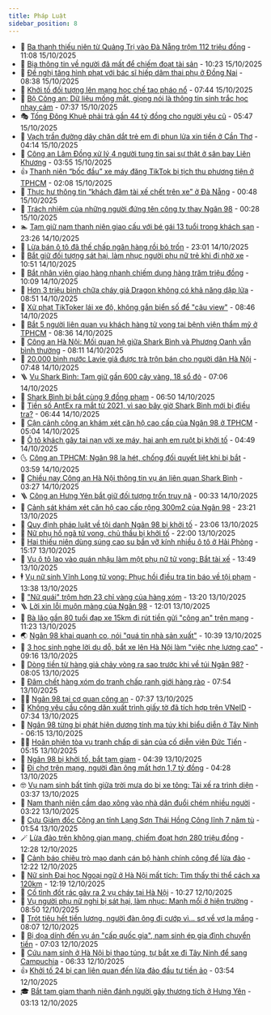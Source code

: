 ```yaml
---
title: Pháp Luật
sidebar_position: 8
---
```


<!-- dantri-phap-luat:START -->
- 🌊 [Ba thanh thiếu niên từ Quảng Trị vào Đà Nẵng trộm 112 triệu đồng](https://dantri.com.vn/phap-luat/ba-thanh-thieu-nien-tu-quang-tri-vao-da-nang-trom-112-trieu-dong-20251015175931946.htm) - 11:08 15/10/2025
- 🐲 [Bịa thông tin về người đã mất để chiếm đoạt tài sản](https://dantri.com.vn/phap-luat/bia-thong-tin-ve-nguoi-da-mat-de-chiem-doat-tai-san-20251015164825813.htm) - 10:23 15/10/2025
- 🌁 [Đề nghị tăng hình phạt với bác sĩ hiếp dâm thai phụ ở Đồng Nai](https://dantri.com.vn/phap-luat/de-nghi-tang-hinh-phat-voi-bac-si-hiep-dam-thai-phu-o-dong-nai-20251015150010681.htm) - 08:38 15/10/2025
- 🎃 [Khởi tố đối tượng lên mạng học chế tạo pháo nổ](https://dantri.com.vn/phap-luat/khoi-to-doi-tuong-len-mang-hoc-che-tao-phao-no-20251015143622573.htm) - 07:44 15/10/2025
- 🦅 [Bộ Công an: Dữ liệu mống mắt, giọng nói là thông tin sinh trắc học nhạy cảm](https://dantri.com.vn/phap-luat/bo-cong-an-du-lieu-mong-mat-giong-noi-la-thong-tin-sinh-trac-hoc-nhay-cam-20251015143021543.htm) - 07:37 15/10/2025
- 🎭 [Tống Đông Khuê phải trả gần 44 tỷ đồng cho người yêu cũ](https://dantri.com.vn/phap-luat/tong-dong-khue-phai-tra-gan-44-ty-dong-cho-nguoi-yeu-cu-20251015113348665.htm) - 05:47 15/10/2025
- 🤗 [Vạch trần đường dây chăn dắt trẻ em đi phun lửa xin tiền ở Cần Thơ](https://dantri.com.vn/phap-luat/vach-tran-duong-day-chan-dat-tre-em-di-phun-lua-xin-tien-o-can-tho-20251015105257973.htm) - 04:14 15/10/2025
- 🚀 [Công an Lâm Đồng xử lý 4 người tung tin sai sự thật ở sân bay Liên Khương](https://dantri.com.vn/phap-luat/cong-an-lam-dong-xu-ly-4-nguoi-tung-tin-sai-su-that-o-san-bay-lien-khuong-20251015101222440.htm) - 03:55 15/10/2025
- 👍 [Thanh niên “bốc đầu” xe máy đăng TikTok bị tịch thu phương tiện ở TPHCM](https://dantri.com.vn/phap-luat/thanh-nien-boc-dau-xe-may-dang-tiktok-bi-tich-thu-phuong-tien-o-tphcm-20251015080818650.htm) - 02:08 15/10/2025
- 🧐 [Thực hư thông tin “khách đâm tài xế chết trên xe” ở Đà Nẵng](https://dantri.com.vn/phap-luat/thuc-hu-thong-tin-khach-dam-tai-xe-chet-tren-xe-o-da-nang-20251014230833184.htm) - 00:48 15/10/2025
- 🫶 [Trách nhiệm của những người đứng tên công ty thay Ngân 98](https://dantri.com.vn/phap-luat/trach-nhiem-cua-nhung-nguoi-dung-ten-cong-ty-thay-ngan-98-20251014085330328.htm) - 00:28 15/10/2025
- 🏊 [Tạm giữ nam thanh niên giao cấu với bé gái 13 tuổi trong khách sạn](https://dantri.com.vn/phap-luat/tam-giu-nam-thanh-nien-giao-cau-voi-be-gai-13-tuoi-trong-khach-san-20251014214829210.htm) - 23:26 14/10/2025
- 🌋 [Lừa bán ô tô đã thế chấp ngân hàng rồi bỏ trốn](https://dantri.com.vn/phap-luat/lua-ban-o-to-da-the-chap-ngan-hang-roi-bo-tron-20251014234652468.htm) - 23:01 14/10/2025
- 👹 [Bắt giữ đối tượng sát hại, làm nhục người phụ nữ trẻ khi đi nhờ xe](https://dantri.com.vn/phap-luat/bat-giu-doi-tuong-sat-hai-lam-nhuc-nguoi-phu-nu-tre-khi-di-nho-xe-20251014170522535.htm) - 10:51 14/10/2025
- 🫣 [Bắt nhân viên giao hàng nhanh chiếm dụng hàng trăm triệu đồng](https://dantri.com.vn/phap-luat/bat-nhan-vien-giao-hang-nhanh-chiem-dung-hang-tram-trieu-dong-20251014163943195.htm) - 10:09 14/10/2025
- 🎃 [Hơn 3 triệu bình chữa cháy giả Dragon không có khả năng dập lửa](https://dantri.com.vn/phap-luat/hon-3-trieu-binh-chua-chay-gia-dragon-khong-co-kha-nang-dap-lua-20251014152113328.htm) - 08:51 14/10/2025
- 🌝 [Xử phạt TikToker lái xe độ, không gắn biển số để &quot;câu view&quot;](https://dantri.com.vn/phap-luat/xu-phat-tiktoker-lai-xe-do-khong-gan-bien-so-de-cau-view-20251014145132780.htm) - 08:46 14/10/2025
- 🚀 [Bắt 5 người liên quan vụ khách hàng tử vong tại bệnh viện thẩm mỹ ở TPHCM](https://dantri.com.vn/phap-luat/bat-5-nguoi-lien-quan-vu-khach-hang-tu-vong-tai-benh-vien-tham-my-o-tphcm-20251014152809804.htm) - 08:36 14/10/2025
- 🥷 [Công an Hà Nội: Mối quan hệ giữa Shark Bình và Phương Oanh vẫn bình thường](https://dantri.com.vn/phap-luat/cong-an-ha-noi-moi-quan-he-giua-shark-binh-va-phuong-oanh-van-binh-thuong-20251014150314501.htm) - 08:11 14/10/2025
- 👺 [20.000 bình nước Lavie giả được trà trộn bán cho người dân Hà Nội](https://dantri.com.vn/phap-luat/20000-binh-nuoc-lavie-gia-duoc-tra-tron-ban-cho-nguoi-dan-ha-noi-20251014144359147.htm) - 07:48 14/10/2025
- 🪜 [Vụ Shark Bình: Tạm giữ gần 600 cây vàng, 18 sổ đỏ](https://dantri.com.vn/phap-luat/vu-shark-binh-tam-giu-gan-600-cay-vang-18-so-do-20251014135526484.htm) - 07:06 14/10/2025
- 🦄 [Shark Bình bị bắt cùng 9 đồng phạm](https://dantri.com.vn/phap-luat/shark-binh-bi-bat-cung-9-dong-pham-20251014152234781.htm) - 06:50 14/10/2025
- 🦍 [Tiền số AntEx ra mắt từ 2021, vì sao bây giờ Shark Bình mới bị điều tra?](https://dantri.com.vn/phap-luat/tien-so-antex-ra-mat-tu-2021-vi-sao-bay-gio-shark-binh-moi-bi-dieu-tra-20251014133310354.htm) - 06:44 14/10/2025
- 🌁 [Cận cảnh công an khám xét căn hộ cao cấp của Ngân 98 ở TPHCM](https://dantri.com.vn/phap-luat/can-canh-cong-an-kham-xet-can-ho-cao-cap-cua-ngan-98-o-tphcm-20251014112443237.htm) - 05:04 14/10/2025
- 💯 [Ô tô khách gây tai nạn với xe máy, hai anh em ruột bị khởi tố](https://dantri.com.vn/phap-luat/o-to-khach-gay-tai-nan-voi-xe-may-hai-anh-em-ruot-bi-khoi-to-20251014114451152.htm) - 04:49 14/10/2025
- 🌜 [Công an TPHCM: Ngân 98 la hét, chống đối quyết liệt khi bị bắt](https://dantri.com.vn/phap-luat/cong-an-tphcm-ngan-98-la-het-chong-doi-quyet-liet-khi-bi-bat-20251014090003326.htm) - 03:59 14/10/2025
- 👹 [Chiều nay Công an Hà Nội thông tin vụ án liên quan Shark Bình](https://dantri.com.vn/phap-luat/chieu-nay-cong-an-ha-noi-thong-tin-vu-an-lien-quan-shark-binh-20251007161947641.htm) - 03:27 14/10/2025
- 🪜 [Công an Hưng Yên bắt giữ đối tượng trốn truy nã](https://dantri.com.vn/phap-luat/cong-an-hung-yen-bat-giu-doi-tuong-tron-truy-na-20251014070937486.htm) - 00:33 14/10/2025
- 🦩 [Cảnh sát khám xét căn hộ cao cấp rộng 300m2 của Ngân 98](https://dantri.com.vn/phap-luat/canh-sat-kham-xet-can-ho-cao-cap-rong-300m2-cua-ngan-98-20251013231849382.htm) - 23:21 13/10/2025
- 💂 [Quy định pháp luật về tội danh Ngân 98 bị khởi tố](https://dantri.com.vn/phap-luat/quy-dinh-phap-luat-ve-toi-danh-ngan-98-bi-khoi-to-20251013135845426.htm) - 23:06 13/10/2025
- 💃 [Nữ phụ hồ ngã tử vong, chủ thầu bị khởi tố](https://dantri.com.vn/phap-luat/nu-phu-ho-nga-tu-vong-chu-thau-bi-khoi-to-20251013213451843.htm) - 22:00 13/10/2025
- 🧐 [Hai thiếu niên dùng súng cao su bắn vỡ kính nhiều ô tô ở Hải Phòng](https://dantri.com.vn/phap-luat/hai-thieu-nien-dung-sung-cao-su-ban-vo-kinh-nhieu-o-to-o-hai-phong-20251013220304243.htm) - 15:17 13/10/2025
- 🤗 [Vụ ô tô lao vào quán nhậu làm một phụ nữ tử vong: Bắt tài xế](https://dantri.com.vn/phap-luat/vu-o-to-lao-vao-quan-nhau-lam-mot-phu-nu-tu-vong-bat-tai-xe-20251013201432516.htm) - 13:49 13/10/2025
- 🕴 [Vụ nữ sinh Vĩnh Long tử vong: Phục hồi điều tra tin báo về tội phạm](https://dantri.com.vn/phap-luat/vu-nu-sinh-vinh-long-tu-vong-phuc-hoi-dieu-tra-tin-bao-ve-toi-pham-20251013194118949.htm) - 13:38 13/10/2025
- 🐎 [&quot;Nữ quái&quot; trộm hơn 23 chỉ vàng của hàng xóm](https://dantri.com.vn/phap-luat/nu-quai-trom-hon-23-chi-vang-cua-hang-xom-20251013184637737.htm) - 13:20 13/10/2025
- 🪜 [Lời xin lỗi muộn màng của Ngân 98](https://dantri.com.vn/phap-luat/loi-xin-loi-muon-mang-cua-ngan-98-20251013181853337.htm) - 12:01 13/10/2025
- 🤭 [Bà lão gần 80 tuổi đạp xe 15km đi rút tiền gửi &quot;công an&quot; trên mạng](https://dantri.com.vn/phap-luat/ba-lao-gan-80-tuoi-dap-xe-15km-di-rut-tien-gui-cong-an-tren-mang-20251013175617359.htm) - 11:23 13/10/2025
- 🌏 [Ngân 98 khai quanh co, nói &quot;quá tin nhà sản xuất&quot;](https://dantri.com.vn/phap-luat/ngan-98-khai-quanh-co-noi-qua-tin-nha-san-xuat-20251013172358023.htm) - 10:39 13/10/2025
- 🎃 [3 học sinh nghe lời dụ dỗ, bắt xe lên Hà Nội làm &quot;việc nhẹ lương cao&quot;](https://dantri.com.vn/phap-luat/3-hoc-sinh-nghe-loi-du-do-bat-xe-len-ha-noi-lam-viec-nhe-luong-cao-20251013154531015.htm) - 09:16 13/10/2025
- 🗽 [Dòng tiền từ hàng giả chảy vòng ra sao trước khi về túi Ngân 98?](https://dantri.com.vn/phap-luat/dong-tien-tu-hang-gia-chay-vong-ra-sao-truoc-khi-ve-tui-ngan-98-20251013141626218.htm) - 08:05 13/10/2025
- 🌁 [Đâm chết hàng xóm do tranh chấp ranh giới hàng rào](https://dantri.com.vn/phap-luat/dam-chet-hang-xom-do-tranh-chap-ranh-gioi-hang-rao-20251013144315739.htm) - 07:54 13/10/2025
- 🧑‍💻 [Ngân 98 tại cơ quan công an](https://dantri.com.vn/phap-luat/ngan-98-tai-co-quan-cong-an-20251013142556086.htm) - 07:37 13/10/2025
- 🌮 [Không yêu cầu công dân xuất trình giấy tờ đã tích hợp trên VNeID](https://dantri.com.vn/phap-luat/khong-yeu-cau-cong-dan-xuat-trinh-giay-to-da-tich-hop-tren-vneid-20251013142447504.htm) - 07:34 13/10/2025
- 🤗 [Ngân 98 từng bị phát hiện dương tính ma túy khi biểu diễn ở Tây Ninh](https://dantri.com.vn/phap-luat/ngan-98-tung-bi-phat-hien-duong-tinh-ma-tuy-khi-bieu-dien-o-tay-ninh-20251013130211207.htm) - 06:15 13/10/2025
- 👨‍🏫 [Hoãn phiên tòa vụ tranh chấp di sản của cố diễn viên Đức Tiến](https://dantri.com.vn/phap-luat/hoan-phien-toa-vu-tranh-chap-di-san-cua-co-dien-vien-duc-tien-20251013111950718.htm) - 05:15 13/10/2025
- 🎉 [Ngân 98 bị khởi tố, bắt tạm giam](https://dantri.com.vn/phap-luat/ngan-98-bi-khoi-to-bat-tam-giam-20251013113626827.htm) - 04:39 13/10/2025
- 🤗 [Đi chợ trên mạng, người đàn ông mất hơn 1,7 tỷ đồng](https://dantri.com.vn/phap-luat/di-cho-tren-mang-nguoi-dan-ong-mat-hon-17-ty-dong-20251013110030203.htm) - 04:28 13/10/2025
- 🤓 [Vụ nam sinh bất tỉnh giữa trời mưa do bị xe tông: Tài xế ra trình diện](https://dantri.com.vn/phap-luat/vu-nam-sinh-bat-tinh-giua-troi-mua-do-bi-xe-tong-tai-xe-ra-trinh-dien-20251013101651313.htm) - 03:37 13/10/2025
- 👹 [Nam thanh niên cầm dao xông vào nhà dân đuổi chém nhiều người](https://dantri.com.vn/phap-luat/nam-thanh-nien-cam-dao-xong-vao-nha-dan-duoi-chem-nhieu-nguoi-20251013100757962.htm) - 03:22 13/10/2025
- 🐘 [Cựu Giám đốc Công an tỉnh Lạng Sơn Thái Hồng Công lĩnh 7 năm tù](https://dantri.com.vn/phap-luat/cuu-giam-doc-cong-an-tinh-lang-son-thai-hong-cong-linh-7-nam-tu-20251013084939989.htm) - 01:54 13/10/2025
- 🪄 [Lừa đảo trên không gian mạng, chiếm đoạt hơn 280 triệu đồng](https://dantri.com.vn/phap-luat/lua-dao-tren-khong-gian-mang-chiem-doat-hon-280-trieu-dong-20251012192404162.htm) - 12:28 12/10/2025
- 💄 [Cảnh báo chiêu trò mạo danh cán bộ hành chính công để lừa đảo](https://dantri.com.vn/phap-luat/canh-bao-chieu-tro-mao-danh-can-bo-hanh-chinh-cong-de-lua-dao-20251012190912575.htm) - 12:22 12/10/2025
- 🐎 [Nữ sinh Đại học Ngoại ngữ ở Hà Nội mất tích: Tìm thấy thi thể cách xa 120km](https://dantri.com.vn/phap-luat/nu-sinh-dai-hoc-ngoai-ngu-o-ha-noi-mat-tich-tim-thay-thi-the-cach-xa-120km-20251012190909593.htm) - 12:19 12/10/2025
- 💯 [Cố tình đốt rác gây ra 2 vụ cháy tại Hà Nội](https://dantri.com.vn/phap-luat/co-tinh-dot-rac-gay-ra-2-vu-chay-tai-ha-noi-20251012171653240.htm) - 10:27 12/10/2025
- 💯 [Vụ người phụ nữ nghi bị sát hại, làm nhục: Manh mối ở hiện trường](https://dantri.com.vn/phap-luat/vu-nguoi-phu-nu-nghi-bi-sat-hai-lam-nhuc-manh-moi-o-hien-truong-20251012115847407.htm) - 08:50 12/10/2025
- 🌈 [Trót tiêu hết tiền lương, người đàn ông đi cướp vì... sợ về vợ la mắng](https://dantri.com.vn/phap-luat/trot-tieu-het-tien-luong-nguoi-dan-ong-di-cuop-vi-so-ve-vo-la-mang-20251012143745994.htm) - 08:07 12/10/2025
- 🧠 [Bị dọa dính đến vụ án &quot;cấp quốc gia&quot;, nam sinh ép gia đình chuyển tiền](https://dantri.com.vn/phap-luat/bi-doa-dinh-den-vu-an-cap-quoc-gia-nam-sinh-ep-gia-dinh-chuyen-tien-20251012133431356.htm) - 07:03 12/10/2025
- 🌈 [Cứu nam sinh ở Hà Nội bị thao túng, tự bắt xe đi Tây Ninh để sang Campuchia](https://dantri.com.vn/phap-luat/cuu-nam-sinh-o-ha-noi-bi-thao-tung-tu-bat-xe-di-tay-ninh-de-sang-campuchia-20251012132534449.htm) - 06:33 12/10/2025
- 👍 [Khởi tố 24 bị can liên quan đến lừa đảo đầu tư tiền ảo](https://dantri.com.vn/phap-luat/khoi-to-24-bi-can-lien-quan-den-lua-dao-dau-tu-tien-ao-20251012103614454.htm) - 03:54 12/10/2025
- 🎓 [Bắt tạm giam thanh niên đánh người gây thương tích ở Hưng Yên](https://dantri.com.vn/phap-luat/bat-tam-giam-thanh-nien-danh-nguoi-gay-thuong-tich-o-hung-yen-20251012093948054.htm) - 03:13 12/10/2025<!-- dantri-phap-luat:END -->
